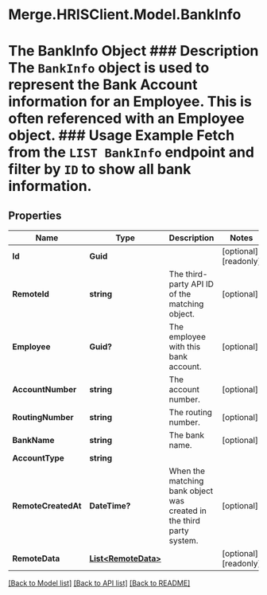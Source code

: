 # Merge.HRISClient.Model.BankInfo
# The BankInfo Object ### Description The `BankInfo` object is used to represent the Bank Account information for an Employee. This is often referenced with an Employee object.  ### Usage Example Fetch from the `LIST BankInfo` endpoint and filter by `ID` to show all bank information.

## Properties

Name | Type | Description | Notes
------------ | ------------- | ------------- | -------------
**Id** | **Guid** |  | [optional] [readonly] 
**RemoteId** | **string** | The third-party API ID of the matching object. | [optional] 
**Employee** | **Guid?** | The employee with this bank account. | [optional] 
**AccountNumber** | **string** | The account number. | [optional] 
**RoutingNumber** | **string** | The routing number. | [optional] 
**BankName** | **string** | The bank name. | [optional] 
**AccountType** | **string** |  | 
**RemoteCreatedAt** | **DateTime?** | When the matching bank object was created in the third party system. | [optional] 
**RemoteData** | [**List&lt;RemoteData&gt;**](RemoteData.md) |  | [optional] [readonly] 

[[Back to Model list]](../README.md#documentation-for-models) [[Back to API list]](../README.md#documentation-for-api-endpoints) [[Back to README]](../README.md)

